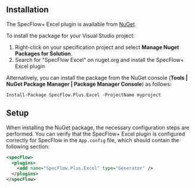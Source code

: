 ## Installation

The SpecFlow+ Excel plugin is available from [NuGet](http://www.nuget.org/packages/SpecFlow.Plus.Excel). 

To install the package for your Visual Studio project:  
1. Right-click on your specification project and select **Manage Nuget Packages for Solution**.  
2. Search for "SpecFlow Excel" on nuget.org and install the SpecFlow+ Excel plugin

Alternatively, you can install the package from the NuGet console (**Tools | NuGet Package Manager | Package Manager Console**) as follows:
```
Install-Package SpecFlow.Plus.Excel -ProjectName myproject
```

## Setup

When installing the NuGet package, the necessary configuration steps are performed. You can verify that the SpecFlow+ Excel plugin is configured correctly for SpecFlow in the `App.config` file, which should contain the following section:

```xml
<specFlow>
  <plugins>
    <add name="SpecFlow.Plus.Excel" type="Generator" />
  </plugins>
</specFlow>
```
